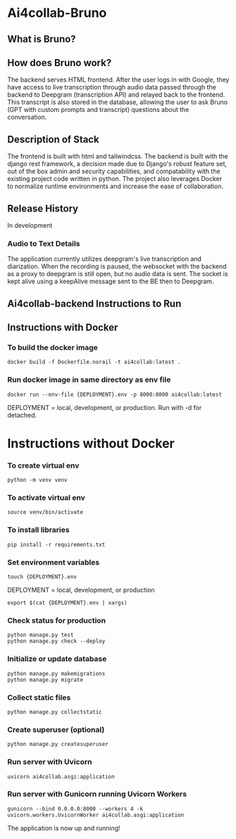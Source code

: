 # Ai4collab-Bruno

## What is Bruno?


## How does Bruno work?

The backend serves HTML frontend. After the user logs in with Google, they have access to live transcription through audio data passed through the backend to Deepgram (transcription API) and relayed back to the frontend. This transcript is also stored in the database, allowing the user to ask Bruno (GPT with custom prompts and transcript) questions about the conversation.

## Description of Stack

The frontend is built with html and tailwindcss. The backend is built with the django rest framework, a decision made due to Django's robust feature set, out of the box admin and security capabilities, and compatability with the existing project code written in python. The project also leverages Docker to normalize runtime environments and increase the ease of collaboration.

## Release History

In development

### Audio to Text Details

The application currently utilizes deepgram's live transcription and diarization. When the recording is paused, the websocket with the backend as a proxy to deepgram is still open, but no audio data is sent. The socket is kept alive using a keepAlive message sent to the BE then to Deepgram.

## Ai4collab-backend Instructions to Run

## Instructions with Docker

### To build the docker image
~~~
docker build -f Dockerfile.norail -t ai4collab:latest .
~~~

### Run docker image in same directory as env file
~~~
docker run --env-file {DEPLOYMENT}.env -p 8000:8000 ai4collab:latest
~~~
DEPLOYMENT = local, development, or production. Run with -d for detached.


# Instructions without Docker

### To create virtual env
~~~
python -m venv venv
~~~

### To activate virtual env
~~~
source venv/bin/activate
~~~

### To install libraries
~~~
pip install -r requirements.txt
~~~

### Set environment variables
~~~
touch {DEPLOYMENT}.env
~~~
DEPLOYMENT = local, development, or production

~~~
export $(cat {DEPLOYMENT}.env | xargs)
~~~

### Check status for production
~~~
python manage.py test
python manage.py check --deploy
~~~

### Initialize or update database
~~~
python manage.py makemigrations
python manage.py migrate
~~~

### Collect static files
~~~
python manage.py collectstatic
~~~

### Create superuser (optional)
~~~
python manage.py createsuperuser
~~~

### Run server with Uvicorn
~~~
uvicorn ai4collab.asgi:application
~~~

### Run server with Gunicorn running Uvicorn Workers
~~~
gunicorn --bind 0.0.0.0:8000 --workers 4 -k uvicorn.workers.UvicornWorker ai4collab.asgi:application
~~~

The application is now up and running!
